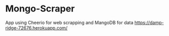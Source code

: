 # Mongo-Scraper
App using Cheerio for web scrapping and MangoDB for data
https://damp-ridge-72676.herokuapp.com/
